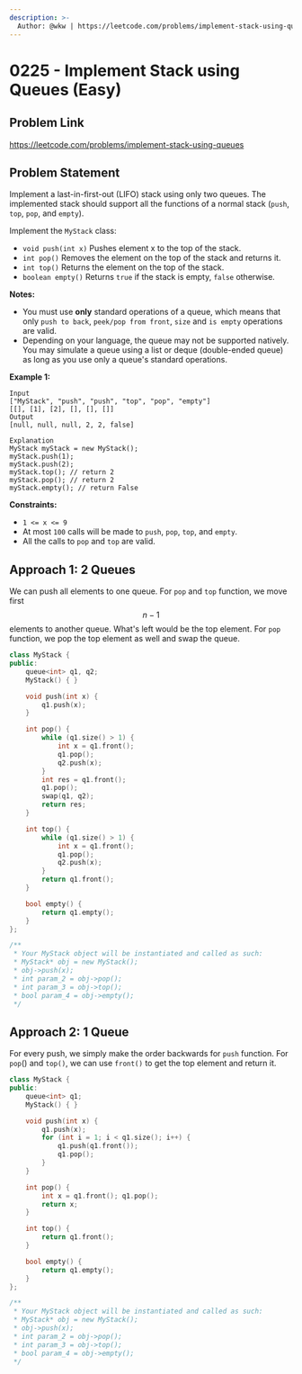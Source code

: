 ```yaml
---
description: >-
  Author: @wkw | https://leetcode.com/problems/implement-stack-using-queues
---
```


# 0225 - Implement Stack using Queues (Easy)

## Problem Link

https://leetcode.com/problems/implement-stack-using-queues

## Problem Statement

Implement a last-in-first-out (LIFO) stack using only two queues. The implemented stack should support all the functions of a normal stack (`push`, `top`, `pop`, and `empty`).

Implement the `MyStack` class:

- `void push(int x)` Pushes element x to the top of the stack.
- `int pop()` Removes the element on the top of the stack and returns it.
- `int top()` Returns the element on the top of the stack.
- `boolean empty()` Returns `true` if the stack is empty, `false` otherwise.

**Notes:**

- You must use **only** standard operations of a queue, which means that only `push to back`, `peek/pop from front`, `size` and `is empty` operations are valid.
- Depending on your language, the queue may not be supported natively. You may simulate a queue using a list or deque (double-ended queue) as long as you use only a queue's standard operations.

**Example 1:**

```
Input
["MyStack", "push", "push", "top", "pop", "empty"]
[[], [1], [2], [], [], []]
Output
[null, null, null, 2, 2, false]

Explanation
MyStack myStack = new MyStack();
myStack.push(1);
myStack.push(2);
myStack.top(); // return 2
myStack.pop(); // return 2
myStack.empty(); // return False
```

**Constraints:**

- `1 <= x <= 9`
- At most `100` calls will be made to `push`, `pop`, `top`, and `empty`.
- All the calls to `pop` and `top` are valid.

## Approach 1: 2 Queues

We can push all elements to one queue. For `pop` and `top` function, we move first $$n - 1$$ elements to another queue. What's left would be the top element. For `pop` function, we pop the top element as well and swap the queue.

<SolutionAuthor name="@wkw"/>

```cpp
class MyStack {
public:
    queue<int> q1, q2;
    MyStack() { }

    void push(int x) {
        q1.push(x);
    }

    int pop() {
        while (q1.size() > 1) {
            int x = q1.front();
            q1.pop();
            q2.push(x);
        }
        int res = q1.front();
        q1.pop();
        swap(q1, q2);
        return res;
    }

    int top() {
        while (q1.size() > 1) {
            int x = q1.front();
            q1.pop();
            q2.push(x);
        }
        return q1.front();
    }

    bool empty() {
        return q1.empty();
    }
};

/**
 * Your MyStack object will be instantiated and called as such:
 * MyStack* obj = new MyStack();
 * obj->push(x);
 * int param_2 = obj->pop();
 * int param_3 = obj->top();
 * bool param_4 = obj->empty();
 */
```

## Approach 2: 1 Queue

For every push, we simply make the order backwards for `push` function. For `pop`() and `top()`, we can use `front()` to get the top element and return it.

<SolutionAuthor name="@wkw"/>

```cpp
class MyStack {
public:
    queue<int> q1;
    MyStack() { }

    void push(int x) {
        q1.push(x);
        for (int i = 1; i < q1.size(); i++) {
            q1.push(q1.front());
            q1.pop();
        }
    }

    int pop() {
        int x = q1.front(); q1.pop();
        return x;
    }

    int top() {
        return q1.front();
    }

    bool empty() {
        return q1.empty();
    }
};

/**
 * Your MyStack object will be instantiated and called as such:
 * MyStack* obj = new MyStack();
 * obj->push(x);
 * int param_2 = obj->pop();
 * int param_3 = obj->top();
 * bool param_4 = obj->empty();
 */
```
